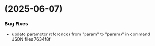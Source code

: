 #  (2025-06-07)


### Bug Fixes

* update parameter references from "param" to "params" in command JSON files 7634f8f



